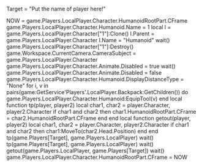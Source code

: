Target = "Put the name of player here!"

NOW = game.Players.LocalPlayer.Character.HumanoidRootPart.CFrame
game.Players.LocalPlayer.Character.Humanoid.Name = 1
local l = game.Players.LocalPlayer.Character["1"]:Clone()
l.Parent = game.Players.LocalPlayer.Character
l.Name = "Humanoid"
wait()
game.Players.LocalPlayer.Character["1"]:Destroy()
game.Workspace.CurrentCamera.CameraSubject = game.Players.LocalPlayer.Character
game.Players.LocalPlayer.Character.Animate.Disabled = true
wait()
game.Players.LocalPlayer.Character.Animate.Disabled = false
game.Players.LocalPlayer.Character.Humanoid.DisplayDistanceType = "None"
for i, v in pairs(game:GetService'Players'.LocalPlayer.Backpack:GetChildren()) do
    game.Players.LocalPlayer.Character.Humanoid:EquipTool(v)
end
local function tp(player, player2)
    local char1, char2 = player.Character, player2.Character
    if char1 and char2 then
        char1.HumanoidRootPart.CFrame = char2.HumanoidRootPart.CFrame
    end
end
local function getout(player, player2)
    local char1, char2 = player.Character, player2.Character
    if char1 and char2 then
        char1:MoveTo(char2.Head.Position)
    end
end
tp(game.Players[Target], game.Players.LocalPlayer)
wait()
tp(game.Players[Target], game.Players.LocalPlayer)
wait()
getout(game.Players.LocalPlayer, game.Players[Target])
wait()
game.Players.LocalPlayer.Character.HumanoidRootPart.CFrame = NOW
